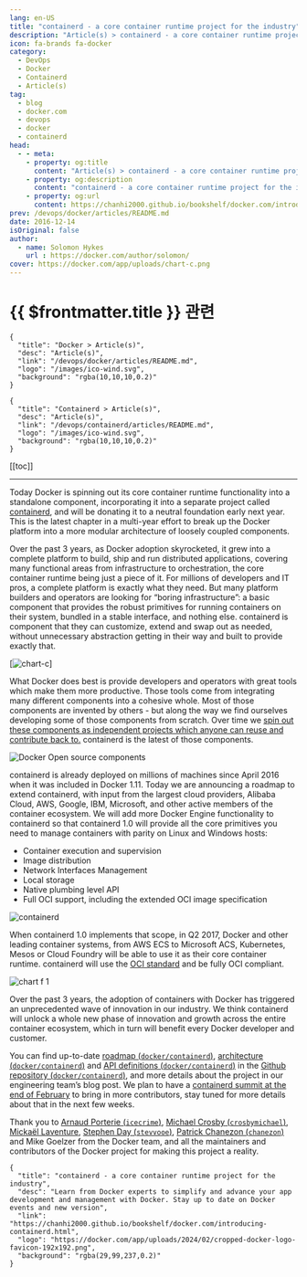 ```yaml
---
lang: en-US
title: "containerd - a core container runtime project for the industry"
description: "Article(s) > containerd - a core container runtime project for the industry"
icon: fa-brands fa-docker
category:
  - DevOps
  - Docker
  - Containerd
  - Article(s)
tag:
  - blog
  - docker.com
  - devops
  - docker
  - containerd
head:
  - - meta:
    - property: og:title
      content: "Article(s) > containerd - a core container runtime project for the industry"
    - property: og:description
      content: "containerd - a core container runtime project for the industry"
    - property: og:url
      content: https://chanhi2000.github.io/bookshelf/docker.com/introducing-containerd.html
prev: /devops/docker/articles/README.md
date: 2016-12-14
isOriginal: false
author:
  - name: Solomon Hykes
    url : https://docker.com/author/solomon/
cover: https://docker.com/app/uploads/chart-c.png
---
```


# {{ $frontmatter.title }} 관련

```component VPCard
{
  "title": "Docker > Article(s)",
  "desc": "Article(s)",
  "link": "/devops/docker/articles/README.md",
  "logo": "/images/ico-wind.svg",
  "background": "rgba(10,10,10,0.2)"
}
```

```component VPCard
{
  "title": "Containerd > Article(s)",
  "desc": "Article(s)",
  "link": "/devops/containerd/articles/README.md",
  "logo": "/images/ico-wind.svg",
  "background": "rgba(10,10,10,0.2)"
}
```

[[toc]]

---

<SiteInfo
  name="containerd - a core container runtime project for the industry"
  desc="Learn from Docker experts to simplify and advance your app development and management with Docker. Stay up to date on Docker events and new version"
  url="https://docker.com/blog/introducing-containerd"
  logo="https://docker.com/app/uploads/2024/02/cropped-docker-logo-favicon-192x192.png"
  preview="https://docker.com/app/uploads/chart-c.png"/>

Today Docker is spinning out its core container runtime functionality into a standalone component, incorporating it into a separate project called [<FontIcon icon="iconfont icon-containerd"/>containerd](https://containerd.io), and will be donating it to a neutral foundation early next year. This is the latest chapter in a multi-year effort to break up the Docker platform into a more modular architecture of loosely coupled components.

Over the past 3 years, as Docker adoption skyrocketed, it grew into a complete platform to build, ship and run distributed applications, covering many functional areas from infrastructure to orchestration, the core container runtime being just a piece of it. For millions of developers and IT pros, a complete platform is exactly what they need. But many platform builders and operators are looking for “boring infrastructure”: a basic component that provides the robust primitives for running containers on their system, bundled in a stable interface, and nothing else. containerd is component that they can customize, extend and swap out as needed, without unnecessary abstraction getting in their way and built to provide exactly that.

[![chart-c](https://docker.com/app/uploads/chart-c.png)]

What Docker does best is provide developers and operators with great tools which make them more productive. Those tools come from integrating many different components into a cohesive whole. Most of those components are invented by others - but along the way we find ourselves developing some of those components from scratch. Over time we [<FontIcon icon="fa-brands fa-youtube"/>spin out these components as independent projects which anyone can reuse and contribute back to.](https://youtu.be/p_2NDz0K0uc&t=4m45s) containerd is the latest of those components.

![Docker Open source components](https://docker.com/app/uploads/Picture1-4.png)

containerd is already deployed on millions of machines since April 2016 when it was included in Docker 1.11. Today we are announcing a roadmap to extend containerd, with input from the largest cloud providers, Alibaba Cloud, AWS, Google, IBM, Microsoft, and other active members of the container ecosystem. We will add more Docker Engine functionality to containerd so that containerd 1.0 will provide all the core primitives you need to manage containers with parity on Linux and Windows hosts:

- Container execution and supervision
- Image distribution
- Network Interfaces Management
- Local storage
- Native plumbing level API
- Full OCI support, including the extended OCI image specification

![containerd](https://docker.com/app/uploads/chart-a.png)

When containerd 1.0 implements that scope, in Q2 2017, Docker and other leading container systems, from AWS ECS to Microsoft ACS, Kubernetes, Mesos or Cloud Foundry will be able to use it as their core container runtime. containerd will use the [OCI standard](https://opencontainers.org/) and be fully OCI compliant.

![chart f 1](https://docker.com/app/uploads/chart-f-1.png)

Over the past 3 years, the adoption of containers with Docker has triggered an unprecedented wave of innovation in our industry. We think containerd will unlock a whole new phase of innovation and growth across the entire container ecosystem, which in turn will benefit every Docker developer and customer.

You can find up-to-date [roadmap (<FontIcon icon="iconfont icon-github"/>`docker/containerd`)](https://github.com/docker/containerd/blob/master/ROADMAP.md), [architecture (<FontIcon icon="iconfont icon-github"/>`docker/containerd`)](https://github.com/docker/containerd/blob/master/design/architecture.md) and [API definitions (<FontIcon icon="iconfont icon-github"/>`docker/containerd`)](https://github.com/docker/containerd/tree/master/api/) in the [Github repository (<FontIcon icon="iconfont icon-github"/>`docker/containerd`)](https://github.com/docker/containerd/), and more details about the project in our engineering team’s blog post. We plan to have a [<FontIcon icon="fa-brands fa-google"/>containerd summit at the end of February](https://docs.google.com/forms/d/e/1FAIpQLSeYK9_DaFJvF8PtyykUzm3awV3e1xHwuonxbKvak9UYS8VnqQ/viewform?c=0&w=1) to bring in more contributors, stay tuned for more details about that in the next few weeks.

Thank you to [Arnaud Porterie (<FontIcon icon="iconfont icon-github"/>`icecrime`)](https://github.com/icecrime), [Michael Crosby (<FontIcon icon="iconfont icon-github"/>`crosbymichael`)](https://github.com/crosbymichael), [Mickaël Laventure](https://github.com/mlaventure), [Stephen Day (<FontIcon icon="iconfont icon-github"/>`stevvooe`)](https://github.com/stevvooe), [Patrick Chanezon (<FontIcon icon="iconfont icon-github"/>`chanezon`)](https://github.com/chanezon) and Mike Goelzer from the Docker team, and all the maintainers and contributors of the Docker project for making this project a reality.

<!-- TODO: add ARTICLE CARD -->
```component VPCard
{
  "title": "containerd - a core container runtime project for the industry",
  "desc": "Learn from Docker experts to simplify and advance your app development and management with Docker. Stay up to date on Docker events and new version",
  "link": "https://chanhi2000.github.io/bookshelf/docker.com/introducing-containerd.html",
  "logo": "https://docker.com/app/uploads/2024/02/cropped-docker-logo-favicon-192x192.png",
  "background": "rgba(29,99,237,0.2)"
}
```
